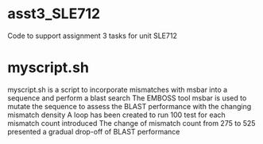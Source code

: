 # asst3_SLE712
Code to support assignment 3 tasks for unit SLE712

# myscript.sh
myscript.sh is a script to incorporate mismatches with msbar into a sequence and perform a blast search 
The EMBOSS tool msbar is used to mutate the sequence to assess the BLAST performance with the changing mismatch density
A loop has been created to run 100 test for each mismatch count introduced
The change of mismatch count from 275 to 525 presented a gradual drop-off of BLAST performance 
